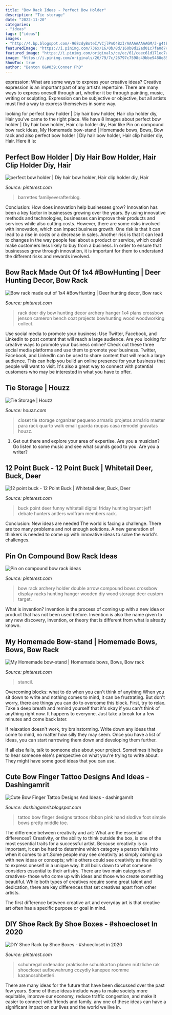 ```yaml
---
title: "Bow Rack Ideas ~ Perfect Bow Holder"
description: "Tie storage"
date: "2022-11-20"
categories:
- "ideas"
tags: ["ideas"]
images:
- "http://4.bp.blogspot.com/-968zdyBoteI/VCjlPnQ4BzI/AAAAAAAAAGM/3-g4tB3vknM/s1600/Bow-Finger-Tattoo-Designs-And-Ideas%2B(1).jpg"
featuredImage: "https://i.pinimg.com/736x/16/0b/8d/160b8d12ad01c7fa0d7cfc2264b1e7cd--ribbon-retreat-hair-bow-holders.jpg"
featured_image: "https://i.pinimg.com/originals/ce/ec/61/ceec61d171ec7a76c556460c3da19dc7.jpg"
image: "https://i.pinimg.com/originals/26/79/7c/26797c7598c49bbe9488e85809503b57.jpg"
ShowToc: true
author: "Benton O&#039;Conner PhD"
---
```



expression: What are some ways to express your creative ideas?
Creative expression is an important part of any artist’s repertoire. There are many ways to express oneself through art, whether it be through painting, music, writing or sculpting. Expression can be subjective or objective, but all artists must find a way to express themselves in some way.

	

		
looking for perfect bow holder | Diy hair bow holder, Hair clip holder diy, Hair you've came to the right place. We have 8 Images about perfect bow holder | Diy hair bow holder, Hair clip holder diy, Hair like Pin on compound bow rack ideas, My Homemade bow-stand | Homemade bows, Bows, Bow rack and also perfect bow holder | Diy hair bow holder, Hair clip holder diy, Hair. Here it is:
		
    
## Perfect Bow Holder | Diy Hair Bow Holder, Hair Clip Holder Diy, Hair

<img loading=lazy src="https://i.pinimg.com/736x/16/0b/8d/160b8d12ad01c7fa0d7cfc2264b1e7cd--ribbon-retreat-hair-bow-holders.jpg" onerror="this.onerror=null;this.src='https://tse4.mm.bing.net/th?id=OIP.cJ2aEmLblBoAXO2hYppWGQDHEs&amp;pid=15.1';" alt="perfect bow holder | Diy hair bow holder, Hair clip holder diy, Hair">

_Source: pinterest.com_

>barrettes familyeverafterblog. 

	

Conclusion: How does innovation help businesses grow?
Innovation has been a key factor in businesses growing over the years. By using innovative methods and technologies, businesses can improve their products and services while also cutting costs. However, there are some risks involved with innovation, which can impact business growth. One risk is that it can lead to a rise in costs or a decrease in sales. Another risk is that it can lead to changes in the way people feel about a product or service, which could make customers less likely to buy from a business. In order to ensure that businesses grow through innovation, it is important for them to understand the different risks and rewards involved.

    
## Bow Rack Made Out Of 1x4 #BowHunting | Deer Hunting Decor, Bow Rack

<img loading=lazy src="https://i.pinimg.com/originals/3d/90/8c/3d908ce3454775fbf7a905e8edb3b99b.jpg" onerror="this.onerror=null;this.src='https://tse4.mm.bing.net/th?id=OIP.-GtELT-HWfohqKrS2QPpegHaJ4&amp;pid=15.1';" alt="Bow rack made out of 1x4 #BowHunting | Deer hunting decor, Bow rack">

_Source: pinterest.com_

>rack deer diy bow hunting decor archery hanger 1x4 plans crossbow jenson cameron bench coat projects bowhunting wood woodworking collect. 

	

Use social media to promote your business: Use Twitter, Facebook, and LinkedIn to post content that will reach a large audience.
Are you looking for creative ways to promote your business online? Check out these three social media platforms and use them to promote your business. Twitter, Facebook, and LinkedIn can be used to share content that will reach a large audience. This can help you build an online presence for your business that people will want to visit. It's also a great way to connect with potential customers who may be interested in what you have to offer.

    
## Tie Storage | Houzz

<img loading=lazy src="https://st.hzcdn.com/fimgs/047127e70152e5ec_0957-w500-h666-b0-p0--traditional-closet.jpg" onerror="this.onerror=null;this.src='https://tse1.mm.bing.net/th?id=OIP.sreJsOh2IrMHnNLXfgs2wwHaJ3&amp;pid=15.1';" alt="Tie Storage | Houzz">

_Source: houzz.com_

>closet tie storage organizer pequeno armario projetos armário master para rack quarto walk email guarda roupas casa remodel gravatas houzz. 

	

1. Get out there and explore your area of expertise. Are you a musician? Go listen to some music and see what sounds good to you. Are you a writer?

    
## 12 Point Buck - 12 Point Buck | Whitetail Deer, Buck, Deer

<img loading=lazy src="https://i.pinimg.com/originals/39/73/95/397395033b88e9c79edba3b32246ca31.jpg" onerror="this.onerror=null;this.src='https://tse4.mm.bing.net/th?id=OIP.4a-Tmuwmu9HuV19N9oBGQgHaE7&amp;pid=15.1';" alt="12 point buck - 12 Point Buck | Whitetail deer, Buck, Deer">

_Source: pinterest.com_

>buck point deer funny whitetail digital friday hunting bryant jeff debate hunters antlers wolfram members rack. 

	

Conclusion: New ideas are needed
The world is facing a challenge. There are too many problems and not enough solutions. A new generation of thinkers is needed to come up with innovative ideas to solve the world's challenges.

    
## Pin On Compound Bow Rack Ideas

<img loading=lazy src="https://i.pinimg.com/originals/ce/ec/61/ceec61d171ec7a76c556460c3da19dc7.jpg" onerror="this.onerror=null;this.src='https://tse3.mm.bing.net/th?id=OIP.DmAPFGct357u_sa3peg1BQHaNL&amp;pid=15.1';" alt="Pin on compound bow rack ideas">

_Source: pinterest.com_

>bow rack archery holder double arrow compound bows crossbow display racks hunting hanger wooden diy wood storage deer custom target. 

	

What is invention?
Invention is the process of coming up with a new idea or product that has not been used before. Invention is also the name given to any new discovery, invention, or theory that is different from what is already known.

    
## My Homemade Bow-stand | Homemade Bows, Bows, Bow Rack

<img loading=lazy src="https://i.pinimg.com/originals/91/9d/a5/919da53e432658a4aaa8624376b17358.jpg" onerror="this.onerror=null;this.src='https://tse1.mm.bing.net/th?id=OIP.YjSmowa5XWEW3YkusKI1xwHaHa&amp;pid=15.1';" alt="My Homemade bow-stand | Homemade bows, Bows, Bow rack">

_Source: pinterest.com_

>stancil. 

	

Overcoming blocks: what to do when you can't think of anything
When you sit down to write and nothing comes to mind, it can be frustrating. But don't worry, there are things you can do to overcome this block.
First, try to relax. Take a deep breath and remind yourself that it's okay if you can't think of anything right now. It happens to everyone. Just take a break for a few minutes and come back later.

If relaxation doesn't work, try brainstorming. Write down any ideas that come to mind, no matter how silly they may seem. Once you have a list of ideas, you can start narrowing them down and developing them further.

If all else fails, talk to someone else about your project. Sometimes it helps to hear someone else's perspective on what you're trying to write about. They might have some good ideas that you can use.

    
## Cute Bow Finger Tattoo Designs And Ideas - Dashingamrit

<img loading=lazy src="http://4.bp.blogspot.com/-968zdyBoteI/VCjlPnQ4BzI/AAAAAAAAAGM/3-g4tB3vknM/s1600/Bow-Finger-Tattoo-Designs-And-Ideas%2B(1).jpg" onerror="this.onerror=null;this.src='https://tse3.mm.bing.net/th?id=OIP.q146FdOszB6i8DHyENBjLgHaEk&amp;pid=15.1';" alt="Cute Bow Finger Tattoo Designs And Ideas - dashingamrit">

_Source: dashingamrit.blogspot.com_

>tattoo bow finger designs tattoos ribbon pink hand slodive foot simple bows pretty middle toe. 

	

The difference between creativity and art: What are the essential differences?
Creativity, or the ability to think outside the box, is one of the most essential traits for a successful artist. Because creativity is so important, it can be hard to determine which category a person falls into when it comes to art.Some people may see creativity as simply coming up with new ideas or concepts; while others could see creativity as the ability to express oneself in a unique way. It all boils down to what someone considers essential to their artistry.
There are two main categories of creatives- those who come up with ideas and those who create something beautiful. While both types of creatives require some great talent and dedication, there are key differences that set creatives apart from other artists. 

The first difference between creative art and everyday art is that creative art often has a specific purpose or goal in mind.

    
## DIY Shoe Rack By Shoe Boxes - #shoecloset In 2020

<img loading=lazy src="https://i.pinimg.com/originals/26/79/7c/26797c7598c49bbe9488e85809503b57.jpg" onerror="this.onerror=null;this.src='https://tse1.mm.bing.net/th?id=OIP.GgkuyKRkkZRTvchQP7dSlQHaNK&amp;pid=15.1';" alt="DIY Shoe Rack by Shoe Boxes - #shoecloset in 2020">

_Source: pinterest.com_

>schuhregal ordenador praktische schuhkarton planen nützliche rak shoecloset aufbewahrung cozydiy kanepee roomme kazancsohbetleri. 

	

There are many ideas for the future that have been discussed over the past few years. Some of these ideas include ways to make society more equitable, improve our economy, reduce traffic congestion, and make it easier to connect with friends and family. any one of these ideas can have a significant impact on our lives and the world we live in.

